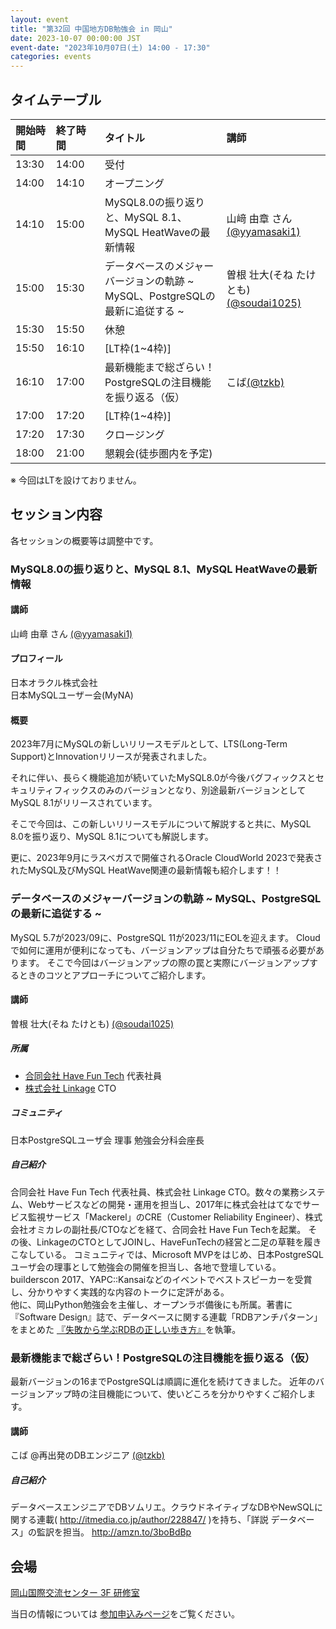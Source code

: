 ```yaml
---
layout: event
title: "第32回 中国地方DB勉強会 in 岡山"
date: 2023-10-07 00:00:00 JST
event-date: "2023年10月07日(土) 14:00 - 17:30"
categories: events
---
```


## タイムテーブル   

| 開始時間 | 終了時間 | タイトル | 講師 |
|:------------ |:--------------|:--------------|:-------------
|13:30 | 14:00　| 受付            |
|14:00 | 14:10　| オープニング |  |
|14:10 | 15:00　| MySQL8.0の振り返りと、MySQL 8.1、MySQL HeatWaveの最新情報 | 山﨑 由章 さん[(@yyamasaki1)](https://twitter.com/yyamasaki1) |
|15:00 | 15:30　| データベースのメジャーバージョンの軌跡 ~ MySQL、PostgreSQLの最新に追従する ~ | 曽根 壮大(そね たけとも) [(@soudai1025)](https://twitter.com/soudai1025) |
|15:30 | 15:50　| 休憩 |  |
|15:50 | 16:10　| [LT枠(1~4枠)] |  |
|16:10 | 17:00　| 最新機能まで総ざらい！PostgreSQLの注目機能を振り返る（仮） | こば[(@tzkb)](https://twitter.com/tzkb) |
|17:00 | 17:20　| [LT枠(1~4枠)] |  |
|17:20 | 17:30　| クロージング |  |
|18:00 | 21:00　| 懇親会(徒歩圏内を予定) |

※ 今回はLTを設けておりません。

## セッション内容

各セッションの概要等は調整中です。

### MySQL8.0の振り返りと、MySQL 8.1、MySQL HeatWaveの最新情報

#### 講師

山﨑 由章 さん [(@yyamasaki1)](https://twitter.com/yyamasaki1) 

#### プロフィール

日本オラクル株式会社  
日本MySQLユーザー会(MyNA)

#### 概要

2023年7月にMySQLの新しいリリースモデルとして、LTS(Long-Term Support)とInnovationリリースが発表されました。

それに伴い、長らく機能追加が続いていたMySQL8.0が今後バグフィックスとセキュリティフィックスのみのバージョンとなり、別途最新バージョンとしてMySQL 8.1がリリースされています。

そこで今回は、この新しいリリースモデルについて解説すると共に、MySQL 8.0を振り返り、MySQL 8.1についても解説します。

更に、2023年9月にラスベガスで開催されるOracle CloudWorld 2023で発表されたMySQL及びMySQL HeatWave関連の最新情報も紹介します！！

### データベースのメジャーバージョンの軌跡 ~ MySQL、PostgreSQLの最新に追従する ~

MySQL 5.7が2023/09に、PostgreSQL 11が2023/11にEOLを迎えます。
Cloudで如何に運用が便利になっても、バージョンアップは自分たちで頑張る必要があります。
そこで今回はバージョンアップの際の罠と実際にバージョンアップするときのコツとアプローチについてご紹介します。

#### 講師

曽根 壮大(そね たけとも) [(@soudai1025)](https://twitter.com/soudai1025)

##### 所属

- [合同会社 Have Fun Tech](https://have-fun.tech/) 代表社員
- [株式会社 Linkage](https://linkage-inc.co.jp/) CTO

##### コミュニティ
日本PostgreSQLユーザ会 理事 勉強会分科会座長

##### 自己紹介
合同会社 Have Fun Tech 代表社員、株式会社 Linkage CTO。数々の業務システム、Webサービスなどの開発・運用を担当し、2017年に株式会社はてなでサービス監視サービス「Mackerel」のCRE（Customer Reliability Engineer）、株式会社オミカレの副社長/CTOなどを経て、合同会社 Have Fun Techを起業。 その後、LinkageのCTOとしてJOINし、HaveFunTechの経営と二足の草鞋を履きこなしている。 コミュニティでは、Microsoft MVPをはじめ、日本PostgreSQLユーザ会の理事として勉強会の開催を担当し、各地で登壇している。  
builderscon 2017、YAPC::Kansaiなどのイベントでベストスピーカーを受賞し、分かりやすく実践的な内容のトークに定評がある。  
他に、岡山Python勉強会を主催し、オープンラボ備後にも所属。著書に『Software Design』誌で、データベースに関する連載「RDBアンチパターン」をまとめた [『失敗から学ぶRDBの正しい歩き方』](https://www.amazon.co.jp/%E5%A4%B1%E6%95%97%E3%81%8B%E3%82%89%E5%AD%A6%E3%81%B6RDB%E3%81%AE%E6%AD%A3%E3%81%97%E3%81%84%E6%AD%A9%E3%81%8D%E6%96%B9-Software-Design-plus-%E6%9B%BD%E6%A0%B9/dp/4297104083)を執筆。

### 最新機能まで総ざらい！PostgreSQLの注目機能を振り返る（仮）

最新バージョンの16までPostgreSQLは順調に進化を続けてきました。
近年のバージョンアップ時の注目機能について、使いどころを分かりやすくご紹介します。

#### 講師

こば @再出発のDBエンジニア [(@tzkb)](https://twitter.com/tzkb)

##### 自己紹介
データベースエンジニアでDBソムリエ。クラウドネイティブなDBやNewSQLに関する連載( http://itmedia.co.jp/author/228847/ )を持ち、「詳説 データベース」の監訳を担当。 http://amzn.to/3boBdBp

## 会場

[岡山国際交流センター 3F 研修室](http://www.opief.or.jp/oicenter/access.html)

当日の情報については [参加申込みページ](https://dbstudychugoku.connpass.com/event/292246/)をご覧ください。
